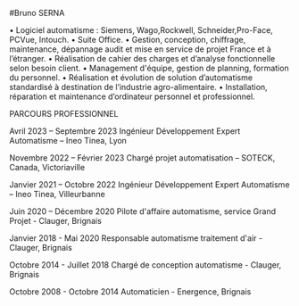 #Bruno SERNA

•	Logiciel automatisme :
Siemens, Wago,Rockwell, Schneider,Pro-Face, PCVue, Intouch.
•	Suite Office.
•	Gestion, conception, chiffrage, maintenance, dépannage audit et mise en service de projet France et à l’étranger.
•	Réalisation de cahier des charges et d’analyse fonctionnelle selon besoin client.
•	Management d'équipe, gestion de planning, formation du personnel.
•	Réalisation et évolution de solution d’automatisme standardisé à destination de l’industrie agro-alimentaire.
•	Installation, réparation et maintenance d’ordinateur personnel et professionnel.

PARCOURS PROFESSIONNEL

Avril 2023 – Septembre 2023
Ingénieur Développement Expert Automatisme – Ineo Tinea, Lyon

Novembre 2022 – Février 2023
Chargé projet automatisation – SOTECK, Canada, Victoriaville

Janvier 2021 – Octobre 2022
Ingénieur Développement Expert Automatisme – Ineo Tinea, Villeurbanne

Juin 2020 – Décembre 2020
Pilote d'affaire automatisme, service Grand Projet - Clauger, Brignais 

Janvier 2018 - Mai 2020
Responsable automatisme traitement d'air - Clauger, Brignais 

Octobre 2014 - Juillet 2018
Chargé de conception automatisme - Clauger, Brignais

Octobre 2008 - Octobre 2014
Automaticien - Energence, Brignais 

